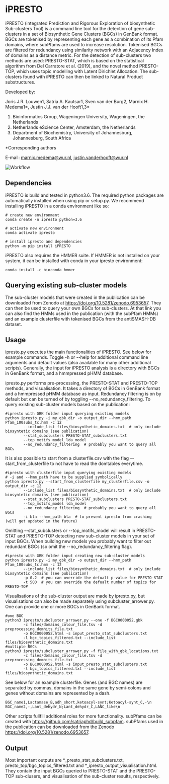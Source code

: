 # iPRESTO

iPRESTO (integrated Prediction and Rigorous Exploration of biosynthetic
Sub-clusters Tool)
is a command line tool for the detection of gene sub-clusters in
a set of Biosynthetic Gene Clusters (BGCs) in GenBank format. BGCs are tokenised
by representing each gene as a combination of its Pfam domains, where subPfams
are used to increase resolution. Tokenised BGCs are filtered for redundancy
using similarity network with an Adjacency Index of domains as a distance metric.
For the detection of sub-clusters two methods are used: PRESTO-STAT, which is
based on the statistical algorithm from Del Carratore et al. (2019), and the
novel method PRESTO-TOP, which uses topic modelling with Latent Dirichlet
Allocation. The sub-clusters found with iPRESTO can then be linked to Natural
Product substructures.

Developed by:

Joris J.R. Louwen1, Satria A. Kautsar1, Sven van der Burg2, Marnix H. Medema1*, Justin J.J. van der Hooft1,3*
1. Bioinformatics Group, Wageningen University, Wageningen, the Netherlands
2. Netherlands eScience Center, Amsterdam, the Netherlands
3. Department of Biochemistry, University of Johannesburg, Johannesburg, South Africa

*Corresponding authors

E-mail: marnix.medema@wur.nl, justin.vanderhooft@wur.nl 

![Workflow](final_workflow_black_900ppi.png)

## Dependencies

iPRESTO is build and tested in python3.6. The required python packages are
automatically installed when using pip or setup.py. We recommend installing
iPRESTO in a conda environment like so:
```
# create new environment
conda create -n ipresto python=3.6

# activate new environment
conda activate ipresto

# install ipresto and dependencies
python -m pip install iPRESTO
```

iPRESTO also requires the HMMER suite. If HMMER is not installed on your
system, it can be installed with conda in your ipresto environment:
```
conda install -c bioconda hmmer
```

## Querying existing sub-cluster models

The sub-cluster models that were created in the publication can be downloaded from
Zenodo at https://doi.org/10.5281/zenodo.6953657. They can then be used to query your own BGCs
for sub-clusters. At that link you can also find the HMMs used in the publication (with the subPfam HMMs)
and an example clusterfile with tokenised BGCs from the antiSMASH-DB dataset.

## Usage

ipresto.py executes the main functionalities of iPRESTO. See below for
example commands. Toggle -h or --help for additional command line arguments
and default values (also available for many other additional scripts). Generally,
the input for iPRESTO analysis is a directory with BGCs in GenBank format, and 
a hmmpressed pHMM database.

ipresto.py performs pre-processing, the PRESTO-STAT and PRESTO-TOP methods, and 
visualisation. It takes a directory of BGCs in GenBank format and a hmmpressed
pHMM database as input. Redundancy filtering is
on by default but can be turned of by toggling --no_redundancy_filtering.
To query existing sub-cluster models based on the publication:
```
#ipresto with GBK folder input querying existing models
python ipresto.py -i my_gbk_dir -o output_dir --hmm_path Pfam_100subs_tc.hmm -c 12
        --include_list files/biosynthetic_domains.txt  # only include biosyntetic domains (see publication)
        --stat_subclusters PRESTO-STAT_subclusters.txt
        --top_motifs_model lda_model
        --no_redundancy_filtering  # probably you want to query all BGCs
```

It is also possible to start from a
clusterfile.csv with the flag --start_from_clusterfile to not have to read the domtables everytime.
```
#ipresto with clusterfile input querying existing models
# -i and --hmm_path have to be supplied symbolically
python ipresto.py --start_from_clusterfile my_clusterfile.csv -o output_dir -c 12
        --include_list files/biosynthetic_domains.txt  # only include biosyntetic domains (see publication)
        --stat_subclusters PRESTO-STAT_subclusters.txt
        --top_motifs_model lda_model
        --no_redundancy_filtering  # probably you want to query all BGCs
        -i bla --hmm_path bla  # to prevent ipresto from crashing (will get updated in the future)
```

Omitting --stat_subclusters or --top_motifs_model will result in PRESTO-STAT and PRESTO-TOP
detecting new sub-cluster models in your set of input BGCs. When building new models you
probably want to filter out redundant BGCs (so omit the --no_redundancy_filtering flag).
```
#ipresto with GBK folder input creating new sub-cluster models
python ipresto.py -i my_gbk_dir -o output_dir --hmm_path Pfam_100subs_tc.hmm -c 12
        --include_list files/biosynthetic_domains.txt  # only include biosyntetic domains (see publication)
        -p 0.2  # you can override the defualt p-value for PRESTO-STAT
        -t 500  # you can override the defualt number of topics for PRESTO-TOP
```

Visualisations of the sub-cluster output are made by ipresto.py, but visualisations can
also be made separately using subcluster_arrower.py.
One can provide one or more BGCs in GenBank format.
```
#one BGC
python3 ipresto/subcluster_arrower.py --one -f BGC0000052.gbk
        -c files/domains_colour_file.tsv -d preprocessing_domhits_file.txt
        -o BGC0000052.html -s input_presto_stat_subclusters.txt
        -l bgc_topics_filtered.txt --include_list files/biosynthetic_domains.txt
#multiple BGCs
python3 ipresto/subcluster_arrower.py -f file_with_gbk_locations.txt
        -c files/domains_colour_file.tsv -d preprocessing_domhits_file.txt
        -o BGC0000052.html -s input_presto_stat_subclusters.txt
        -l bgc_topics_filtered.txt --include_list files/biosynthetic_domains.txt
```

See below for an example clusterfile. Genes (and BGC names) are separated by
commas, domains in the same gene by semi-colons and genes without domains are
represented by a dash.
```
BGC_name1,Lactamase_B,adh_short,ketoacyl-synt;Ketoacyl-synt_C,-\n
BGC_name2,-,Lant_dehydr_N;Lant_dehydr_C,LANC_like\n
```

Other scripts fullfill additional roles for more functionality. subPfams can be
created with https://github.com/satriaphd/build_subpfam. subPfams used in the
publication can be downloaded from the Zenodo https://doi.org/10.5281/zenodo.6953657.

## Output

Most important outputs are *_presto_stat_subclusters.txt, presto_top/bgc_topics_filtered.txt and
*_ipresto_output_visualisation.html. They contain the input BGCs queried to PRESTO-STAT and the
PRESTO-TOP sub-clusers, and visualisation of the sub-cluster results, respectively.
